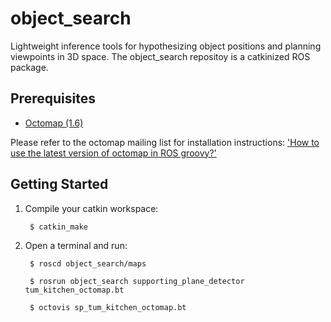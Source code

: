 object_search
=============

Lightweight inference tools for hypothesizing object positions and planning viewpoints in 3D space. The object_search repositoy is a catkinized ROS package.

Prerequisites
-------------

* [Octomap (1.6)](http://octomap.github.io/)

Please refer to the octomap mailing list for installation instructions: ['How to use the latest version of octomap in ROS groovy?'](https://groups.google.com/forum/#!topic/octomap/BJ2QkZPxRCY)


Getting Started
---------------

1. Compile your catkin workspace:
      
        $ catkin_make

2. Open a terminal and run:

        $ roscd object_search/maps
      
        $ rosrun object_search supporting_plane_detector tum_kitchen_octomap.bt
      
        $ octovis sp_tum_kitchen_octomap.bt
